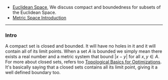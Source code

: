 * [Euclidean Space](Euclidean%20Space.md), We discuss compact and boundedness for subsets of the Euclidean Space. 
* [Metric Space Introduction](../../MATH%20601%20Functional%20Analysis/Functional%20Spaces/Metric%20Space%20Introduction.md)

---
### **Intro**

A compact set is closed and bounded. It will have no holes in it and it will contain all of its limit points. When a set $A$ is bounded we simply mean there exists a real number and a metric system that bound $|x - y|$ for all $x, y \in A$. For more about closed sets, refers too [Topological Basics for Optimizations](Topological%20Basics%20for%20Optimizations.md). It's basically saying that a closed sets contains all its limit point, giving it a well defined boundary too. 


